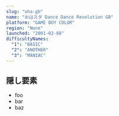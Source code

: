 ```yaml
---
slug: "oha-gb"
name: "おはスタ Dance Dance Revolution GB"
platform: "GAME BOY COLOR"
region: "None"
launched: "2001-02-08"
difficultyNames:
  "1": "BASIC"
  "2": "ANOTHER"
  "3": "MANIAC"
---
```


## 隠し要素

- foo
- bar
- baz
